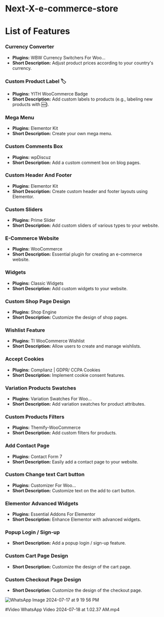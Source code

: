 # Next-X-e-commerce-store

# List of Features

### Currency Converter
- **Plugins:** WBW Currency Switchers For Woo...
- **Short Description:** Adjust product prices according to your country's currency.

### Custom Product Label 🏷️
- **Plugins:** YITH WooCommerce Badge
- **Short Description:** Add custom labels to products (e.g., labeling new products with 🆕).

### Mega Menu
- **Plugins:** Elementor Kit
- **Short Description:** Create your own mega menu.

### Custom Comments Box
- **Plugins:** wpDiscuz
- **Short Description:** Add a custom comment box on blog pages.

### Custom Header And Footer
- **Plugins:** Elementor Kit
- **Short Description:** Create custom header and footer layouts using Elementor.

### Custom Sliders
- **Plugins:** Prime Slider
- **Short Description:** Add custom sliders of various types to your website.

### E-Commerce Website
- **Plugins:** WooCommerce
- **Short Description:** Essential plugin for creating an e-commerce website.

### Widgets
- **Plugins:** Classic Widgets
- **Short Description:** Add custom widgets to your website.

### Custom Shop Page Design
- **Plugins:** Shop Engine
- **Short Description:** Customize the design of shop pages.

### Wishlist Feature
- **Plugins:** TI WooCommerce Wishlist
- **Short Description:** Allow users to create and manage wishlists.

### Accept Cookies
- **Plugins:** Complianz | GDPR/ CCPA Cookies
- **Short Description:** Implement cookie consent features.

### Variation Products Swatches
- **Plugins:** Variation Swatches For Woo...
- **Short Description:** Add variation swatches for product attributes.

### Custom Products Filters
- **Plugins:** Themify-WooCommerce
- **Short Description:** Add custom filters for products.

### Add Contact Page
- **Plugins:** Contact Form 7
- **Short Description:** Easily add a contact page to your website.

### Custom Change text Cart button
- **Plugins:** Customizer For Woo...
- **Short Description:** Customize text on the add to cart button.

### Elementor Advanced Widgets
- **Plugins:** Essential Addons For Elementor
- **Short Description:** Enhance Elementor with advanced widgets.

### Popup Login / Sign-up
- **Short Description:** Add a popup login / sign-up feature.

### Custom Cart Page Design
- **Short Description:** Customize the design of the cart page.

### Custom Checkout Page Design
- **Short Description:** Customize the design of the checkout page.


![WhatsApp Image 2024-07-17 at 9 19 56 PM](https://github.com/user-attachments/assets/65dc9af7-fbb1-4c68-870b-4a664c05b3c0)



#Video 
WhatsApp Video 2024-07-18 at 1.02.37 AM.mp4



